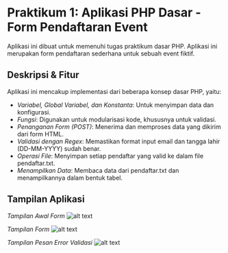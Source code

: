 # Praktikum 1: Aplikasi PHP Dasar - Form Pendaftaran Event
Aplikasi ini dibuat untuk memenuhi tugas praktikum dasar PHP. Aplikasi ini
merupakan form pendaftaran sederhana untuk sebuah event fiktif.

## Deskripsi & Fitur
Aplikasi ini mencakup implementasi dari beberapa konsep dasar PHP, yaitu:
- *Variabel, Global Variabel, dan Konstanta*: Untuk menyimpan data dan
konfigurasi.
- *Fungsi*: Digunakan untuk modularisasi kode, khususnya untuk validasi.
- *Penanganan Form (POST)*: Menerima dan memproses data yang dikirim dari
form HTML.
- *Validasi dengan Regex*: Memastikan format input email dan tangga lahir (DD-MM-YYYY) sudah benar.
- *Operasi File*: Menyimpan setiap pendaftar yang valid ke dalam file pendaftar.txt.
- *Menampilkan Data*: Membaca data dari pendaftar.txt dan menampilkannya dalam bentuk tabel.

## Tampilan Aplikasi
*Tampilan Awal Form*
![alt text](<Screenshot (196).png>)

*Tampilan Form*
![alt text](<Screenshot (197).png>)

*Tampilan Pesan Error Validasi*
![alt text](<Screenshot (198).png>)